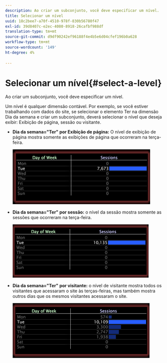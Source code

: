 ```yaml
---
description: Ao criar um subconjunto, você deve especificar um nível.
title: Selecionar um nível
uuid: 18c2bee7-a70f-4510-978f-830b56780f47
exl-id: 39d8407c-e2ec-4080-8918-26cafbf988df
translation-type: tm+mt
source-git-commit: d9df90242ef96188f4e4b5e6d04cfef196b0a628
workflow-type: tm+mt
source-wordcount: '149'
ht-degree: 4%

---
```


# Selecionar um nível{#select-a-level}

Ao criar um subconjunto, você deve especificar um nível.

Um nível é qualquer dimensão contável. Por exemplo, se você estiver trabalhando com dados do site, se selecionar o elemento Ter na dimensão Dia da semana e criar um subconjunto, deverá selecionar o nível que deseja exibir: Exibição de página, sessão ou visitante.

* **Dia da semana=&quot;Ter&quot; por Exibição de página:** O nível de exibição de página mostra somente as exibições de página que ocorreram na terça-feira.

   ![](assets/vis_Subset_byPageView.png)

* **Dia da semana=&quot;Ter&quot; por sessão:** o nível da sessão mostra somente as sessões que ocorreram na terça-feira.

   ![](assets/vis_Subset_bySession.png)

* **Dia da semana=&quot;Ter&quot; por visitante:** o nível de visitante mostra todos os visitantes que acessaram o site às terças-feiras, mas também mostra outros dias que os mesmos visitantes acessaram o site.

   ![](assets/vis_Subset_byVisitor.png)
